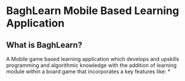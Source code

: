 # BaghLearn Mobile Based Learning Application
## What is BaghLearn?
A Mobile game based learning application which develops and upskills programming and algorithmic knowledge with the addition of learning module within a board game that incorporates a key features like:
  * 
